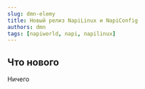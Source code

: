 ```yaml
---
slug: dmn-elemy
title: Новый релиз NapiLinux и NapiConfig            
authors: dmn
tags: [napiworld, napi, napilinux]
---
```


## Что нового

Ничего